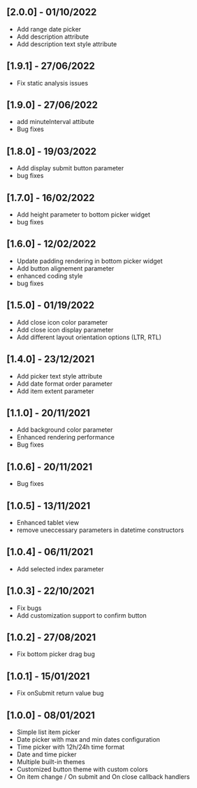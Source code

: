 ## [2.0.0] - 01/10/2022

- Add range date picker
- Add description attribute
- Add description text style attribute

## [1.9.1] - 27/06/2022

- Fix static analysis issues
## [1.9.0] - 27/06/2022

- add minuteInterval attibute
- Bug fixes
## [1.8.0] - 19/03/2022

- Add display submit button parameter
- bug fixes

## [1.7.0] - 16/02/2022

- Add height parameter to bottom picker widget
- bug fixes

## [1.6.0] - 12/02/2022

- Update padding rendering in bottom picker widget
- Add button alignement parameter
- enhanced coding style
- bug fixes

## [1.5.0] - 01/19/2022

- Add close icon color parameter
- Add close icon display parameter
- Add different layout orientation options (LTR, RTL)

## [1.4.0] - 23/12/2021

- Add picker text style attribute
- Add date format order parameter
- Add item extent parameter

## [1.1.0] - 20/11/2021

- Add background color parameter
- Enhanced rendering performance
- Bug fixes

## [1.0.6] - 20/11/2021

- Bug fixes

## [1.0.5] - 13/11/2021

- Enhanced tablet view
- remove uneccessary parameters in datetime constructors

## [1.0.4] - 06/11/2021

- Add selected index parameter

## [1.0.3] - 22/10/2021

- Fix bugs
- Add customization support to confirm button

## [1.0.2] - 27/08/2021

- Fix bottom picker drag bug

## [1.0.1] - 15/01/2021

- Fix onSubmit return value bug

## [1.0.0] - 08/01/2021

- Simple list item picker
- Date picker with max and min dates configuration
- Time picker with 12h/24h time format
- Date and time picker
- Multiple built-in themes
- Customized button theme with custom colors
- On item change / On submit and On close callback handlers
